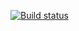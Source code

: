 [![Build status](https://ci.appveyor.com/api/projects/status/gsu080ra0qknnuk7?svg=true)](https://ci.appveyor.com/project/GulnazMm/rest1-17mjs)